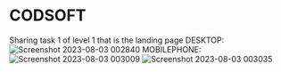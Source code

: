 # CODSOFT
Sharing task 1 of level 1 that is the landing page
DESKTOP:
![Screenshot 2023-08-03 002840](https://github.com/m270803/CODSOFT/assets/72223171/a4261e2a-4d39-4053-91ee-3df076388584)
MOBILEPHONE:
![Screenshot 2023-08-03 003009](https://github.com/m270803/CODSOFT/assets/72223171/f3d4a3df-18bd-40fb-858f-b4de0b7636c4)
![Screenshot 2023-08-03 003035](https://github.com/m270803/CODSOFT/assets/72223171/76d81060-04b1-4d4a-aef2-7b65ddd6f571)
